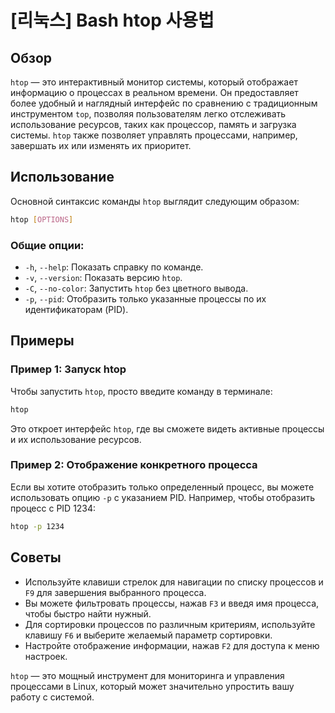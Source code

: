 # [리눅스] Bash htop 사용법

## Обзор
`htop` — это интерактивный монитор системы, который отображает информацию о процессах в реальном времени. Он предоставляет более удобный и наглядный интерфейс по сравнению с традиционным инструментом `top`, позволяя пользователям легко отслеживать использование ресурсов, таких как процессор, память и загрузка системы. `htop` также позволяет управлять процессами, например, завершать их или изменять их приоритет.

## Использование
Основной синтаксис команды `htop` выглядит следующим образом:

```bash
htop [OPTIONS]
```

### Общие опции:
- `-h`, `--help`: Показать справку по команде.
- `-v`, `--version`: Показать версию `htop`.
- `-C`, `--no-color`: Запустить `htop` без цветного вывода.
- `-p`, `--pid`: Отобразить только указанные процессы по их идентификаторам (PID).

## Примеры
### Пример 1: Запуск htop
Чтобы запустить `htop`, просто введите команду в терминале:

```bash
htop
```

Это откроет интерфейс `htop`, где вы сможете видеть активные процессы и их использование ресурсов.

### Пример 2: Отображение конкретного процесса
Если вы хотите отобразить только определенный процесс, вы можете использовать опцию `-p` с указанием PID. Например, чтобы отобразить процесс с PID 1234:

```bash
htop -p 1234
```

## Советы
- Используйте клавиши стрелок для навигации по списку процессов и `F9` для завершения выбранного процесса.
- Вы можете фильтровать процессы, нажав `F3` и введя имя процесса, чтобы быстро найти нужный.
- Для сортировки процессов по различным критериям, используйте клавишу `F6` и выберите желаемый параметр сортировки.
- Настройте отображение информации, нажав `F2` для доступа к меню настроек.

`htop` — это мощный инструмент для мониторинга и управления процессами в Linux, который может значительно упростить вашу работу с системой.